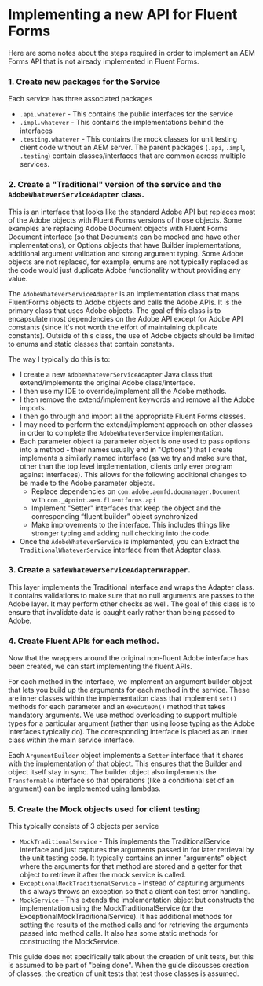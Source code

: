 # Implementing a new API for Fluent Forms

Here are some notes about the steps required in order to implement an AEM Forms API that is not already implemented in Fluent Forms.

### 1. Create new packages for the Service
Each service has three associated packages
* `.api.whatever` - This contains the public interfaces for the service
* `.impl.whatever` - This contains the implementations behind the interfaces
* `.testing.whatever` - This contains the mock classes for unit testing client code without an AEM server.
The parent packages  (`.api`, `.impl`, `.testing`) contain classes/interfaces that are common across multiple services.

### 2. Create a "Traditional" version of the service and the `AdobeWhateverServiceAdapter` class.
This is an interface that looks like the standard Adobe API but replaces most of the Adobe objects with Fluent Forms versions of those objects.
Some examples are replacing Adobe Document objects with Fluent Forms Document interface (so that Documents can be mocked and have other implementations),
or Options objects that have Builder implementations, additional argument validation and strong argument typing.  Some Adobe objects are not replaced, for example, enums are not typically replaced as the code would just duplicate Adobe functionality without providing any value.

The `AdobeWhateverServiceAdapter` is an implementation class that maps FluentForms objects to Adobe objects and calls the Adobe APIs.  It is the primary
class that uses Adobe objects.  The goal of this class is to encapsulate most dependencies on the Adobe API except for Adobe API constants (since it's not worth the effort of maintaining duplicate constants).  Outside of this class, the use of Adobe objects should be limited to enums and static classes that contain constants.

The way I typically do this is to:
* I create a new `AdobeWhateverServiceAdapter` Java class that extend/implements the original Adobe class/interface.
* I then use my IDE to override/implement all 
the Adobe methods.
* I then remove the extend/implement keywords and remove all the Adobe imports.
* I then go through and import all the appropriate Fluent Forms classes. 
* I may need to perform the extend/implement approach on other classes in order to complete the `AdobeWhateverService` implementation.
* Each parameter object (a parameter object is one used to pass options into a method - their names usually end in "Options") that I create implements a similarly named interface (as we try and make sure that, other than the top level implementation, clients only ever program against interfaces).  This allows for the following additional changes to be made to the Adobe parameter objects.
    * Replace dependencies on `com.adobe.aemfd.docmanager.Document` with `com._4point.aem.fluentforms.api`
    * Implement "Setter" interfaces that keep the object and the corresponding “fluent builder” object synchronized
    * Make improvements to the interface.  This includes things like stronger typing and adding null checking into the code.
* Once the `AdobeWhateverService` is implemented, you can Extract the `TraditionalWhateverService` interface from that Adapter class.

### 3.  Create a `SafeWhateverServiceAdapterWrapper`.
This layer implements the Traditional interface and wraps the Adapter class.  It contains validations to make sure that no null arguments are passes to the Adobe layer.
It may perform other checks as well.  The goal of this class is to ensure that invalidate data is caught early rather than being passed to Adobe.

### 4.  Create Fluent APIs for each method.
Now that the wrappers around the original non-fluent Adobe interface has been created, we can start implementing the fluent APIs.

For each method in the interface,
we implement an argument builder object that lets you build up the arguments for each method in the service.  These are inner classes within the implementation class
that implement `set()` methods for each parameter and an `executeOn()` method that takes mandatory arguments.  We use method overloading to support multiple types
for a particular argument (rather than using loose typing as the Adobe interfaces typically do).  The corresponding interface is placed as an inner class within the main
service interface.

Each `ArgumentBuilder` object implements a `Setter` interface that it shares with the implementation of that object.  This ensures that the Builder and object itself stay in sync.
The builder object also implements the `Transformable` interface so that operations (like a conditional set of an argument) can be implemented using lambdas.

### 5. Create the Mock objects used for client testing
This typically consists of 3 objects per service
* `MockTraditionalService` - This implements the TraditionalService interface and just captures the arguments passed in for later retrieval by the unit testing code.  It typically contains an inner "arguments" object where the arguments for that method are stored and a getter for that object to retrieve it after the mock service is called.
* `ExceptionalMockTraditionalService` - Instead of capturing arguments this always throws an exception so that a client can test error handling.
* `MockService` - This extends the implementation object but constructs the implementation using the MockTraditionalService (or the ExceptionalMockTraditionalService).
It has additional methods for setting the results of the method calls and for retrieving the arguments passed into method calls.  It also has some static methods for constructing the MockService.


This guide does not specifically talk about the creation of unit tests, but this is assumed to be part of "being done".  When the guide discusses creation of classes, the 
creation of unit tests that test those classes is assumed.


